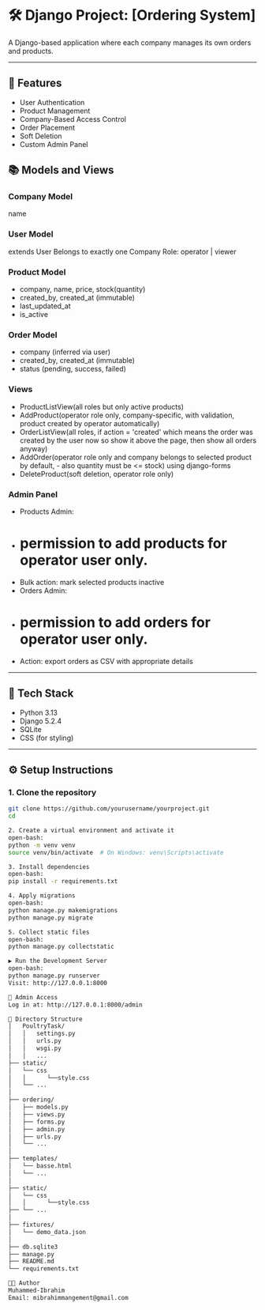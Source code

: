 # 🛠️ Django Project: [Ordering System]

A Django-based application where each company manages its own orders and products.

---

## 🚀 Features

- User Authentication
- Product Management
- Company-Based Access Control
- Order Placement
- Soft Deletion
- Custom Admin Panel

## 📚 Models and Views
### Company Model
name
### User Model
extends User Belongs to exactly one Company
Role: operator | viewer
### Product Model
- company, name, price, stock(quantity)
- created_by, created_at (immutable)
- last_updated_at
- is_active
### Order Model
- company (inferred via user)
- created_by, created_at (immutable)
- status (pending, success, failed)

### Views
- ProductListView(all roles but only active products)
- AddProduct(operator role only, company-specific, with validation, product  created by operator automatically)
- OrderListView(all roles, if action = 'created' which means the order was created by the user now so show it above the page, then show all orders anyway)
- AddOrder(operator role only and company belongs to selected product by default, - also quantity must be <= stock) using django-forms
- DeleteProduct(soft deletion, operator role only)
### Admin Panel
- Products Admin:
- # permission to add products for operator user only.
- Bulk action: mark selected products inactive
- Orders Admin:
- # permission to add orders for operator user only.
- Action: export orders as CSV with appropriate details
---

## 🧰 Tech Stack

- Python 3.13
- Django 5.2.4
- SQLite 
- CSS (for styling)

---

## ⚙️ Setup Instructions

### 1. Clone the repository
```bash
git clone https://github.com/yourusername/yourproject.git
cd 

2. Create a virtual environment and activate it
open-bash:
python -m venv venv
source venv/bin/activate  # On Windows: venv\Scripts\activate

3. Install dependencies
open-bash:
pip install -r requirements.txt

4. Apply migrations
open-bash:
python manage.py makemigrations
python manage.py migrate

5. Collect static files
open-bash:
python manage.py collectstatic

▶️ Run the Development Server
open-bash:
python manage.py runserver
Visit: http://127.0.0.1:8000

🔐 Admin Access
Log in at: http://127.0.0.1:8000/admin

📁 Directory Structure
│   PoultryTask/
│   │   settings.py
│   │   urls.py
│   │   wsgi.py
│   │   ...
├── static/
│   └── css
│   │      └──style.css
│   └── ...
│
├── ordering/
│   ├── models.py
│   ├── views.py
│   ├── forms.py
│   ├── admin.py
│   ├── urls.py
│   └── ...
│
├── templates/
│   └── basse.html
│   └── ...
│
├── static/
│   └── css
│   │      └──style.css
├── └── ...
│
├── fixtures/
│   └── demo_data.json
│
├── db.sqlite3
├── manage.py
├── README.md
└── requirements.txt

🧑‍💻 Author
Muhammed-Ibrahim
Email: mibrahimmangement@gmail.com
